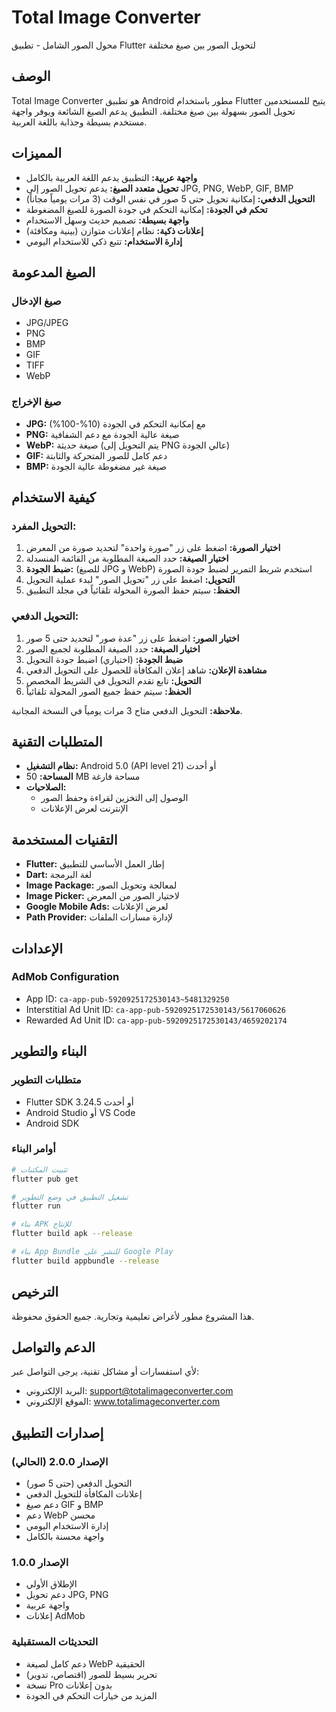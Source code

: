 # Total Image Converter

محول الصور الشامل - تطبيق Flutter لتحويل الصور بين صيغ مختلفة

## الوصف

Total Image Converter هو تطبيق Android مطور باستخدام Flutter يتيح للمستخدمين تحويل الصور بسهولة بين صيغ مختلفة. التطبيق يدعم الصيغ الشائعة ويوفر واجهة مستخدم بسيطة وجذابة باللغة العربية.

## المميزات

- **واجهة عربية:** التطبيق يدعم اللغة العربية بالكامل
- **تحويل متعدد الصيغ:** يدعم تحويل الصور إلى JPG, PNG, WebP, GIF, BMP
- **التحويل الدفعي:** إمكانية تحويل حتى 5 صور في نفس الوقت (3 مرات يومياً مجاناً)
- **تحكم في الجودة:** إمكانية التحكم في جودة الصورة للصيغ المضغوطة
- **واجهة بسيطة:** تصميم حديث وسهل الاستخدام
- **إعلانات ذكية:** نظام إعلانات متوازن (بينية ومكافئة)
- **إدارة الاستخدام:** تتبع ذكي للاستخدام اليومي

## الصيغ المدعومة

### صيغ الإدخال
- JPG/JPEG
- PNG
- BMP
- GIF
- TIFF
- WebP

### صيغ الإخراج
- **JPG:** مع إمكانية التحكم في الجودة (10%-100%)
- **PNG:** صيغة عالية الجودة مع دعم الشفافية
- **WebP:** صيغة حديثة (يتم التحويل إلى PNG عالي الجودة)
- **GIF:** دعم كامل للصور المتحركة والثابتة
- **BMP:** صيغة غير مضغوطة عالية الجودة

## كيفية الاستخدام

### التحويل المفرد:
1. **اختيار الصورة:** اضغط على زر "صورة واحدة" لتحديد صورة من المعرض
2. **اختيار الصيغة:** حدد الصيغة المطلوبة من القائمة المنسدلة
3. **ضبط الجودة:** (للصيغ JPG و WebP) استخدم شريط التمرير لضبط جودة الصورة
4. **التحويل:** اضغط على زر "تحويل الصور" لبدء عملية التحويل
5. **الحفظ:** سيتم حفظ الصورة المحولة تلقائياً في مجلد التطبيق

### التحويل الدفعي:
1. **اختيار الصور:** اضغط على زر "عدة صور" لتحديد حتى 5 صور
2. **اختيار الصيغة:** حدد الصيغة المطلوبة لجميع الصور
3. **ضبط الجودة:** (اختياري) اضبط جودة التحويل
4. **مشاهدة الإعلان:** شاهد إعلان المكافأة للحصول على التحويل الدفعي
5. **التحويل:** تابع تقدم التحويل في الشريط المخصص
6. **الحفظ:** سيتم حفظ جميع الصور المحولة تلقائياً

**ملاحظة:** التحويل الدفعي متاح 3 مرات يومياً في النسخة المجانية.

## المتطلبات التقنية

- **نظام التشغيل:** Android 5.0 (API level 21) أو أحدث
- **المساحة:** 50 MB مساحة فارغة
- **الصلاحيات:**
  - الوصول إلى التخزين لقراءة وحفظ الصور
  - الإنترنت لعرض الإعلانات

## التقنيات المستخدمة

- **Flutter:** إطار العمل الأساسي للتطبيق
- **Dart:** لغة البرمجة
- **Image Package:** لمعالجة وتحويل الصور
- **Image Picker:** لاختيار الصور من المعرض
- **Google Mobile Ads:** لعرض الإعلانات
- **Path Provider:** لإدارة مسارات الملفات

## الإعدادات

### AdMob Configuration
- App ID: `ca-app-pub-5920925172530143~5481329250`
- Interstitial Ad Unit ID: `ca-app-pub-5920925172530143/5617060626`
- Rewarded Ad Unit ID: `ca-app-pub-5920925172530143/4659202174`

## البناء والتطوير

### متطلبات التطوير
- Flutter SDK 3.24.5 أو أحدث
- Android Studio أو VS Code
- Android SDK

### أوامر البناء
```bash
# تثبيت المكتبات
flutter pub get

# تشغيل التطبيق في وضع التطوير
flutter run

# بناء APK للإنتاج
flutter build apk --release

# بناء App Bundle للنشر على Google Play
flutter build appbundle --release
```

## الترخيص

هذا المشروع مطور لأغراض تعليمية وتجارية. جميع الحقوق محفوظة.

## الدعم والتواصل

لأي استفسارات أو مشاكل تقنية، يرجى التواصل عبر:
- البريد الإلكتروني: support@totalimageconverter.com
- الموقع الإلكتروني: www.totalimageconverter.com

## إصدارات التطبيق

### الإصدار 2.0.0 (الحالي)
- التحويل الدفعي (حتى 5 صور)
- إعلانات المكافأة للتحويل الدفعي
- دعم صيغ GIF و BMP
- دعم WebP محسن
- إدارة الاستخدام اليومي
- واجهة محسنة بالكامل

### الإصدار 1.0.0
- الإطلاق الأولي
- دعم تحويل JPG, PNG
- واجهة عربية
- إعلانات AdMob

### التحديثات المستقبلية
- دعم كامل لصيغة WebP الحقيقية
- تحرير بسيط للصور (اقتصاص، تدوير)
- نسخة Pro بدون إعلانات
- المزيد من خيارات التحكم في الجودة

